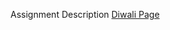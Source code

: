 Assignment Description
[Diwali Page]("https://docs.google.com/document/d/1MxBl6fVNSdkORJXbAifUjaFyrimyKiDCp_PTPlxf-u8/edit?usp=sharing")